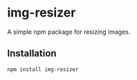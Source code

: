 # img-resizer

A simple npm package for resizing images.

## Installation

```bash
npm install img-resizer
